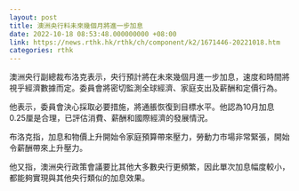 ```yaml
---
layout: post
title: 澳洲央行料未來幾個月將進一步加息
date: 2022-10-18 08:53:48.000000000 +08:00
link: https://news.rthk.hk/rthk/ch/component/k2/1671446-20221018.htm
categories: rthk
---
```


澳洲央行副總裁布洛克表示，央行預計將在未來幾個月進一步加息，速度和時間將視乎經濟數據而定。委員會將密切監測全球經濟、家庭支出及薪酬和定價行為。

他表示，委員會決心採取必要措施，將通脹恢復到目標水平。他認為10月加息0.25厘是合理，已評估消費、薪酬和國際經濟的發展情況。

布洛克指，加息和物價上升開始令家庭預算帶來壓力，勞動力市場非常緊張，開始令薪酬帶來上升壓力。

他又指，澳洲央行政策會議要比其他大多數央行更頻繁，因此單次加息幅度較小，都能夠實現與其他央行類似的加息效果。
